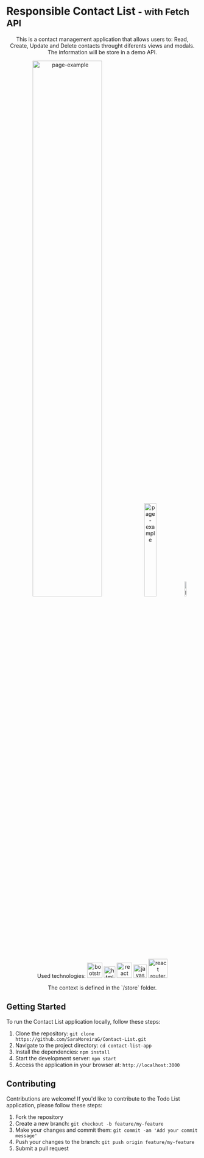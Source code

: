 # Responsible Contact List <small>- with Fetch API</small>

<p align="center">
This is a contact management application that allows users to: Read, Create, Update and Delete
contacts throught diferents views and modals. The information will be store in a demo API.
</p>

<p align="center">
<img src='./src/img/index-lg.png' alt='page-example' width='60%'>
<img src='./src/img/index-sm.png' alt='page-example' width='25%'>
<img src='./src/img/index-xs.png' alt='page-example' width='10%'>
</p>

<p align="center">
Used technologies:
<img src='https://upload.wikimedia.org/wikipedia/commons/thumb/b/b2/Bootstrap_logo.svg/1280px-Bootstrap_logo.svg.png' alt='bootstrap' alt='bootstrap' width='40'>
<img src='https://cdn.worldvectorlogo.com/logos/html-1.svg' alt='html' width='30'>
<img src='https://upload.wikimedia.org/wikipedia/commons/thumb/a/a7/React-icon.svg/2300px-React-icon.svg.png' alt='react' alt='react' width='40'>
<img src='https://upload.wikimedia.org/wikipedia/commons/thumb/9/99/Unofficial_JavaScript_logo_2.svg/2048px-Unofficial_JavaScript_logo_2.svg.png'
alt='javascript' alt='javascript' width='35'>
<img src='https://reactrouter.com/_brand/react-router-stacked-color-inverted.png' alt='react router' width='50'>
</p>

<p align="center">
The context is defined in the `/store` folder.
</p>

## Getting Started

To run the Contact List application locally, follow these steps:

1. Clone the repository: `git clone https://github.com/SaraMoreiraG/Contact-List.git`
2. Navigate to the project directory: `cd contact-list-app`
3. Install the dependencies: `npm install`
4. Start the development server: `npm start`
5. Access the application in your browser at: `http://localhost:3000`

## Contributing

Contributions are welcome! If you'd like to contribute to the Todo List application, please follow these steps:

1. Fork the repository
2. Create a new branch: `git checkout -b feature/my-feature`
3. Make your changes and commit them: `git commit -am 'Add your commit message'`
4. Push your changes to the branch: `git push origin feature/my-feature`
5. Submit a pull request
